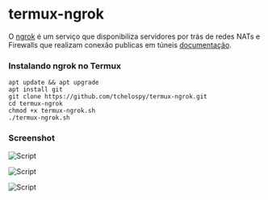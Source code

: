 # termux-ngrok
O [ngrok](https://ngrok.com/) é um serviço que disponibiliza servidores por trás de redes NATs e Firewalls que realizam conexão publicas em túneis [documentação](https://ngrok.com/docs).

### Instalando ngrok no Termux
```
apt update && apt upgrade
apt install git
git clone https://github.com/tchelospy/termux-ngrok.git
cd termux-ngrok
chmod +x termux-ngrok.sh
./termux-ngrok.sh
```
### Screenshot

<p align="centre">
<img src="https://i.imgur.com/86lzmIf.png" alt="Script">
</p>

<p align="centre">
<img src="https://i.imgur.com/sRb2y4P.png" alt="Script">
</p>

<p align="centre">
<img src="https://i.imgur.com/m80I9UB.png" alt="Script">
</p>




